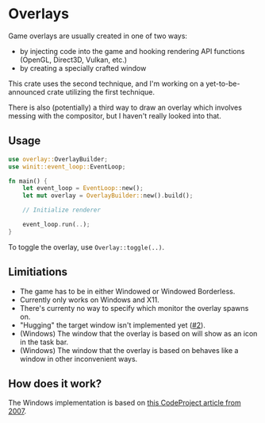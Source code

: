# Overlays

Game overlays are usually created in one of two ways:

- by injecting code into the game and hooking rendering API functions (OpenGL, Direct3D, Vulkan, etc.)
- by creating a specially crafted window

This crate uses the second technique, and I'm working on a yet-to-be-announced crate utilizing the first technique.

There is also (potentially) a third way to draw an overlay which involves messing with the compositor, but I haven't really looked into that.

## Usage

```Rust
use overlay::OverlayBuilder;
use winit::event_loop::EventLoop;

fn main() {
    let event_loop = EventLoop::new();
    let mut overlay = OverlayBuilder::new().build();

    // Initialize renderer

    event_loop.run(..);
}
```

To toggle the overlay, use `Overlay::toggle(..)`.

## Limitiations

- The game has to be in either Windowed or Windowed Borderless.
- Currently only works on Windows and X11.
- There's currenty no way to specify which monitor the overlay spawns on.
- "Hugging" the target window isn't implemented yet ([#2]).
- (Windows) The window that the overlay is based on will show as an icon in the task bar.
- (Windows) The window that the overlay is based on behaves like a window in other inconvenient ways.

## How does it work?

The Windows implementation is based on [this CodeProject article from 2007](https://www.codeproject.com/Articles/12877/Transparent-Click-Through-Forms).

[#2]: https://github.com/maroider/overlay/issues/2
